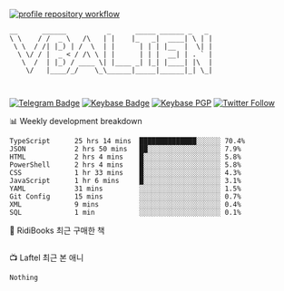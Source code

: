 [![profile repository workflow](https://github.com/vbalien/vbalien/actions/workflows/push.yml/badge.svg)](https://github.com/vbalien/vbalien/actions/workflows/push.yml)
```
__      ______          _      _____ ______ _   _ 
\ \    / /  _ \   /\   | |    |_   _|  ____| \ | |
 \ \  / /| |_) | /  \  | |      | | | |__  |  \| |
  \ \/ / |  _ < / /\ \ | |      | | |  __| | . ` |
   \  /  | |_) / ____ \| |____ _| |_| |____| |\  |
    \/   |____/_/    \_\______|_____|______|_| \_|
                                                  
                                                  
```
[![Telegram Badge](https://img.shields.io/badge/-Telegram-2CA5E0?logo=telegram)](https://t.me/vbalien)
[![Keybase Badge](https://img.shields.io/badge/-Keybase-33A0FF?logo=keybase&logoColor=white)](https://keybase.io/vbalien)
[![Keybase PGP](https://img.shields.io/keybase/pgp/vbalien)](http://sks.pod02.fleetstreetops.com/pks/lookup?search=0xE98CF73DE1E36F7D1B8A383AFD987F8DBE513071&fingerprint=on&op=index)
[![Twitter Follow](https://img.shields.io/twitter/follow/_elnyan)](https://twitter.com/_elnyan)

📊 Weekly development breakdown
```
TypeScript      25 hrs 14 mins  ██████████████░░░░░░ 70.4%
JSON            2 hrs 50 mins   ██░░░░░░░░░░░░░░░░░░ 7.9%
HTML            2 hrs 4 mins    █░░░░░░░░░░░░░░░░░░░ 5.8%
PowerShell      2 hrs 4 mins    █░░░░░░░░░░░░░░░░░░░ 5.8%
CSS             1 hr 33 mins    █░░░░░░░░░░░░░░░░░░░ 4.3%
JavaScript      1 hr 6 mins     █░░░░░░░░░░░░░░░░░░░ 3.1%
YAML            31 mins         ░░░░░░░░░░░░░░░░░░░░ 1.5%
Git Config      15 mins         ░░░░░░░░░░░░░░░░░░░░ 0.7%
XML             9 mins          ░░░░░░░░░░░░░░░░░░░░ 0.4%
SQL             1 min           ░░░░░░░░░░░░░░░░░░░░ 0.1%
```
📖 RidiBooks 최근 구매한 책
```
```
📺 Laftel 최근 본 애니
```
Nothing
```
